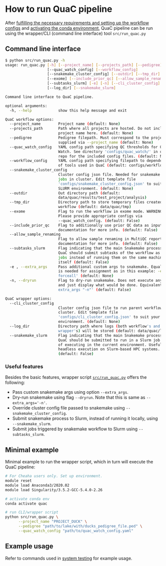 # How to run QuaC pipeline

After [fulfilling the necessary requirements and setting up the workflow configs](./reqts_configs.md) and [activating the conda environment](./installation.md), QuaC pipeline can
be run using the wrapper/CLI (command line interface) tool `src/run_quac.py`


## Command line interface

```sh
$ python src/run_quac.py -h
usage: run_quac.py [-h] [--project_name] [--projects_path] [--pedigree]
                   [--quac_watch_config] [--workflow_config]
                   [--snakemake_cluster_config] [--outdir] [--tmp_dir]
                   [--exome] [--include_prior_qc] [--allow_sample_renaming]
                   [--subtasks_slurm] [-e] [-n] [--cli_cluster_config]
                   [--log_dir] [--snakemake_slurm]

Command line interface to QuaC pipeline.

optional arguments:
  -h, --help            show this help message and exit

QuaC workflow options:
  --project_name        Project name (default: None)
  --projects_path       Path where all projects are hosted. Do not include
                        project name here. (default: None)
  --pedigree            Pedigree filepath. Must correspond to the project
                        supplied via --project_name (default: None)
  --quac_watch_config   YAML config path specifying QC thresholds for QuaC-
                        Watch. See directory 'configs/quac_watch/' in quac
                        repo for the included config files. (default: None)
  --workflow_config     YAML config path specifying filepath to dependencies
                        of tools used in QuaC (default: configs/workflow.yaml)
  --snakemake_cluster_config
                        Cluster config json file. Needed for snakemake to run
                        jobs in cluster. Edit template file
                        'configs/snakemake_cluster_config.json' to suit your
                        SLURM environment. (default: None)
  --outdir              Out directory path (default:
                        data/quac/results/test_project/analysis)
  --tmp_dir             Directory path to store temporary files created by the
                        workflow (default: data/quac/tmp)
  --exome               Flag to run the workflow in exome mode. WARNING:
                        Please provide appropriate configs via
                        --quac_watch_config. (default: False)
  --include_prior_qc    Flag to additionally use prior QC data as input. See
                        documentation for more info. (default: False)
  --allow_sample_renaming
                        Flag to allow sample renaming in MultiQC report. See
                        documentation for more info. (default: False)
  --subtasks_slurm      Flag indicating that the main Snakemake process of
                        QuaC should submit subtasks of the workflow as Slurm
                        jobs instead of running them on the same machine as
                        itself (default: False)
  -e , --extra_args     Pass additional custom args to snakemake. Equal symbol
                        is needed for assignment as in this example: -e='--
                        forceall' (default: None)
  -n, --dryrun          Flag to dry-run snakemake. Does not execute anything,
                        and just display what would be done. Equivalent to '--
                        extra_args "-n"' (default: False)

QuaC wrapper options:
  --cli_cluster_config
                        Cluster config json file to run parent workflow job in
                        cluster. Edit template file
                        'configs/cli_cluster_config.json' to suit your SLURM
                        environment. (default: None)
  --log_dir             Directory path where logs (both workflow's and
                        wrapper's) will be stored (default: data/quac/logs)
  --snakemake_slurm     Flag indicating that the main Snakemake process of
                        QuaC should be submitted to run in a Slurm job instead
                        of executing in the current environment. Useful for
                        headless execution on Slurm-based HPC systems.
                        (default: False)
```

### Useful features

Besides the basic features, wrapper script [`src/run_quac.py`](../src/run_quac.py) offers the following:

- Pass custom snakemake args using option `--extra_args`.
- Dry-run snakemake using flag `--dryrun`. Note that this is same as `--extra_args='-n'`.
- Override cluster config file passed to snakemake using `--snakemake_cluster_config`.
- Submit snakemake process to Slurm, instead of running it locally, using `--snakemake_slurm`. 
- Submit jobs triggered by snakemake workflow to Slurm using `--subtasks_slurm`.

## Minimal example

Minimal example to run the wrapper script, which in turn will execute the QuaC pipeline:

```sh
# For Cheaha users only. Set up environment. 
module reset
module load Anaconda3/2020.02
module load Singularity/3.5.2-GCC-5.4.0-2.26

# activate conda env
conda activate quac

# run CLI/wrapper script
python src/run_quac.py \
      --project_name "PROJECT_DUCK" \
      --pedigree "path/to/lake/with/ducks_pedigree_file.ped" \
      --quac_watch_config "path/to/quac_watch_config.yaml"
```

## Example usage

Refer to commands used in [system testing](./system_testing.md) for example usage.
